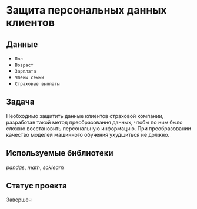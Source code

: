 # Защита персональных данных клиентов

## Данные

* `Пол`
* `Возраст`
* `Зарплата`
* `Члены семьи`
* `Страховые выплаты`

## Задача

Необходимо защитить данные клиентов страховой компании, разработав такой метод преобразования данных, чтобы по ним было сложно восстановить персональную информацию. При преобразовании качество моделей машинного обучения ухудшиться не должно.

## Используемые библиотеки
*pandas*, *math*, *scklearn*

## Статус проекта
Завершен
